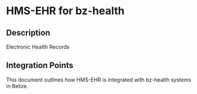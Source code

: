# HMS-EHR for bz-health

## Description

Electronic Health Records

## Integration Points

This document outlines how HMS-EHR is integrated with bz-health systems in Belize.
